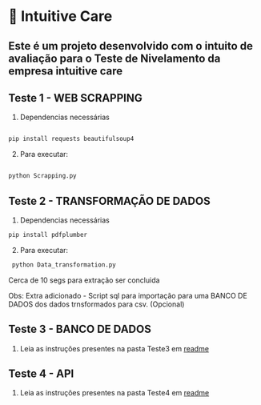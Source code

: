

# 📌 Intuitive Care

## Este é um projeto desenvolvido com o intuito de avaliação para o Teste de Nivelamento da empresa intuitive care


## Teste 1 - WEB SCRAPPING

1. Dependencias necessárias

```bash

pip install requests beautifulsoup4

```
2.  Para executar:

```bash

python Scrapping.py

```


## Teste 2 - TRANSFORMAÇÃO DE DADOS

1. Dependencias necessárias

```bash
pip install pdfplumber


```

2.  Para executar:

```bash
 python Data_transformation.py

```
Cerca de 10 segs para extração ser concluida 

Obs: Extra adicionado - Script sql para importação para uma BANCO DE DADOS dos dados trnsformados para csv. (Opcional)  

## Teste 3 - BANCO DE DADOS 

1. Leia as instruções presentes na pasta Teste3 em [readme](https://github.com/harry-cmartin/Intuitive_Care_Teste_2025/blob/main/Teste3/README.md)


## Teste 4 - API

1. Leia as instruções presentes na pasta Teste4 em [readme](https://github.com/harry-cmartin/Intuitive_Care_Teste_2025/blob/main/Teste4/README.md)